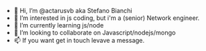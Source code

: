 - 👋 Hi, I’m @actarusvb aka Stefano Bianchi
- 👀 I’m interested in js coding, but i'm a (senior) Network engineer. 
- 🌱 I’m currently learning js/node
- 💞️ I’m looking to collaborate on Javascript/nodejs/mongo
- 📫 If you want get in touch levave a message.

